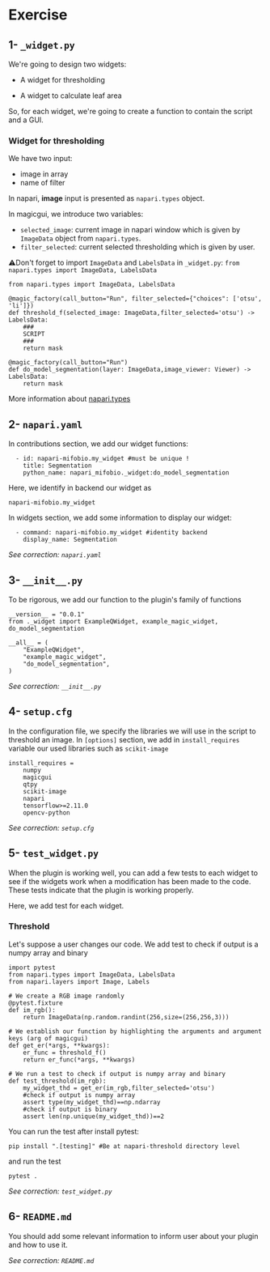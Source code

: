 # Exercise

## 1- `_widget.py`

We're going to design two widgets:

- A widget for thresholding

- A widget to calculate leaf area

So, for each widget, we're going to create a function to contain the script and a GUI.

### Widget for thresholding

We have two input:
- image in array
- name of filter

In napari, **image** input is presented as `napari.types` object.

In magicgui, we introduce two variables:
- `selected_image`: current image in napari window which is given by `ImageData` object from `napari.types`.
- `filter_selected`: current selected thresholding which is given by user.

⚠️Don't forget to import `ImageData` and `LabelsData` in `_widget.py`: `from napari.types import ImageData, LabelsData`

```
from napari.types import ImageData, LabelsData

@magic_factory(call_button="Run", filter_selected={"choices": ['otsu', 'li']})
def threshold_f(selected_image: ImageData,filter_selected='otsu') -> LabelsData:
    ###
    SCRIPT
    ###
    return mask

@magic_factory(call_button="Run")
def do_model_segmentation(layer: ImageData,image_viewer: Viewer) -> LabelsData:
    return mask
```

More information about [napari.types](https://napari.org/stable/api/napari.types.html)

## 2- `napari.yaml`

In contributions section, we add our widget functions:
```
  - id: napari-mifobio.my_widget #must be unique !
    title: Segmentation
    python_name: napari_mifobio._widget:do_model_segmentation
```
Here, we identify in backend our widget as
```
napari-mifobio.my_widget
```
In widgets section, we add some information to display our widget:
```
  - command: napari-mifobio.my_widget #identity backend
    display_name: Segmentation
```

*See correction: `napari.yaml`*

## 3- `__init__.py`
To be rigorous, we add our function to the plugin's family of functions
```
__version__ = "0.0.1"
from ._widget import ExampleQWidget, example_magic_widget, do_model_segmentation

__all__ = (
    "ExampleQWidget",
    "example_magic_widget",
    "do_model_segmentation",
)
```

*See correction: `__init__.py`*

## 4-  `setup.cfg`
In the configuration file, we specify the libraries we will use in the script to threshold an image. In `[options]` section, we add in `install_requires` variable our used libraries such as `scikit-image`
```
install_requires =
    numpy
    magicgui
    qtpy
    scikit-image
    napari
    tensorflow>=2.11.0
    opencv-python
```

*See correction: `setup.cfg`*

## 5-  `test_widget.py`

When the plugin is working well, you can add a few tests to each widget to see if the widgets work when a modification has been made to the code. These tests indicate that the plugin is working properly.

Here, we add test for each widget.

### Threshold
Let's suppose a user changes our code.
We add test to check if output is a numpy array and binary

```
import pytest
from napari.types import ImageData, LabelsData
from napari.layers import Image, Labels

# We create a RGB image randomly
@pytest.fixture
def im_rgb():
    return ImageData(np.random.randint(256,size=(256,256,3)))

# We establish our function by highlighting the arguments and argument keys (arg of magicgui)
def get_er(*args, **kwargs):
    er_func = threshold_f()
    return er_func(*args, **kwargs)

# We run a test to check if output is numpy array and binary
def test_threshold(im_rgb):
    my_widget_thd = get_er(im_rgb,filter_selected='otsu')
    #check if output is numpy array
    assert type(my_widget_thd)==np.ndarray
    #check if output is binary
    assert len(np.unique(my_widget_thd))==2
```

You can run the test after install pytest:
```
pip install ".[testing]" #Be at napari-threshold directory level
```
and run the test
```
pytest .
```

*See correction: `test_widget.py`*

## 6-  `README.md`

You should add some relevant information to inform user about your plugin and how to use it.

*See correction: `README.md`*
